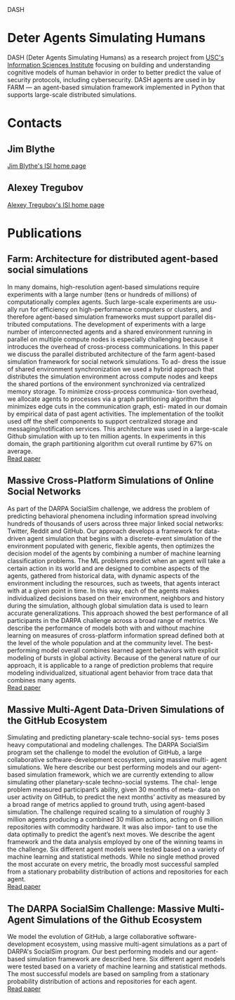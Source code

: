 <html>
  <head>DASH</head>
<body>

<h1>Deter Agents Simulating Humans</h1>
<p>
  DASH (Deter Agents Simulating Humans) as a research project from <a href="http://www.isi.edu">USC's Information Sciences Institute</a>
  focusing on building and understanding cognitive models of human behavior in order to better predict the value of security protocols, including cybersecurity.
  DASH agents are used in by FARM — an agent-based simulation framework implemented in Python that supports large-scale distributed simulations.
</p>


<h1>Contacts</h1>

<h2>Jim Blythe</h2>
<a href="https://www.isi.edu/people/blythe/about">Jim Blythe's ISI home page</a>


<h2>Alexey Tregubov</h2>
<a href="https://www.isi.edu/people/tregubov/alexey_tregubov">Alexey Tregubov's ISI home page</a>


<h1>Publications</h1>
<h2>Farm: Architecture for distributed agent-based social simulations</h2>
<p>
In many domains, high-resolution agent-based simulations
require experiments with a large number (tens or hundreds of millions) of
computationally complex agents. Such large-scale experiments are usu-
ally run for efficiency on high-performance computers or clusters, and
therefore agent-based simulation frameworks must support parallel dis-
tributed computations. The development of experiments with a large
number of interconnected agents and a shared environment running in
parallel on multiple compute nodes is especially challenging because it
introduces the overhead of cross-process communications.
In this paper we discuss the parallel distributed architecture of the farm
agent-based simulation framework for social network simulations. To ad-
dress the issue of shared environment synchronization we used a hybrid
approach that distributes the simulation environment across compute
nodes and keeps the shared portions of the environment synchronized
via centralized memory storage. To minimize cross-process communica-
tion overhead, we allocate agents to processes via a graph partitioning
algorithm that minimizes edge cuts in the communication graph, esti-
mated in our domain by empirical data of past agent activities. The
implementation of the toolkit used off the shelf components to support
centralized storage and messaging/notification services.
This architecture was used in a large-scale Github simulation with up to
ten million agents. In experiments in this domain, the graph partitioning
algorithm cut overall runtime by 67% on average.
  <br>
  <a href="https://scholar.google.com/scholar?oi=bibs&cluster=18364638581314166609&btnI=1&hl=en">Read paper</a>
</p>



<h2>Massive Cross-Platform Simulations of Online Social Networks</h2>
<p>
As part of the DARPA SocialSim challenge, we address the problem of predicting behavioral phenomena including information
spread involving hundreds of thousands of users across three major
linked social networks: Twitter, Reddit and GitHub. Our approach
develops a framework for data-driven agent simulation that begins
with a discrete-event simulation of the environment populated with
generic, flexible agents, then optimizes the decision model of the
agents by combining a number of machine learning classification
problems. The ML problems predict when an agent will take a certain action in its world and are designed to combine aspects of
the agents, gathered from historical data, with dynamic aspects
of the environment including the resources, such as tweets, that
agents interact with at a given point in time. In this way, each of the
agents makes individualized decisions based on their environment,
neighbors and history during the simulation, although global simulation data is used to learn accurate generalizations. This approach
showed the best performance of all participants in the DARPA challenge across a broad range of metrics. We describe the performance
of models both with and without machine learning on measures of
cross-platform information spread defined both at the level of the
whole population and at the community level. The best-performing
model overall combines learned agent behaviors with explicit modeling of bursts in global activity. Because of the general nature of
our approach, it is applicable to a range of prediction problems that
require modeling individualized, situational agent behavior from trace data that combines many agents.
  <br>
  <a href="http://ifaamas.org/Proceedings/aamas2020/pdfs/p895.pdf">Read paper</a>


</p>


<h2>Massive Multi-Agent Data-Driven Simulations of the GitHub Ecosystem</h2>
<p>
Simulating and predicting planetary-scale techno-social sys-
tems poses heavy computational and modeling challenges. The DARPA
SocialSim program set the challenge to model the evolution of GitHub, a
large collaborative software-development ecosystem, using massive multi-
agent simulations. We here describe our best performing models and our
agent-based simulation framework, which we are currently extending to
allow simulating other planetary-scale techno-social systems. The chal-
lenge problem measured participant’s ability, given 30 months of meta-
data on user activity on GitHub, to predict the next months’ activity
as measured by a broad range of metrics applied to ground truth, using
agent-based simulation. The challenge required scaling to a simulation of
roughly 3 million agents producing a combined 30 million actions, acting
on 6 million repositories with commodity hardware. It was also impor-
tant to use the data optimally to predict the agent’s next moves. We
describe the agent framework and the data analysis employed by one of
the winning teams in the challenge. Six different agent models were tested
based on a variety of machine learning and statistical methods. While
no single method proved the most accurate on every metric, the broadly
most successful sampled from a stationary probability distribution of
actions and repositories for each agent.
  <br>
  <a href="https://arxiv.org/pdf/1908.05437">Read paper</a>


</p>


<h2>The DARPA SocialSim Challenge: Massive Multi-Agent Simulations of the Github Ecosystem</h2>
<p>
We model the evolution of GitHub, a large collaborative software-development ecosystem, using massive multi-agent
  simulations as a part of DARPA's SocialSim program. Our best performing models and our agent-based simulation
  framework are described here. Six different agent models were tested based on a variety of machine learning and
  statistical methods. The most successful models are based on sampling from a stationary probability distribution of
  actions and repositories for each agent.
  <br>
  <a href="https://dl.acm.org/ft_gateway.cfm?id=3331935&type=pdf">Read paper</a>


</p>


</body>
</html>

